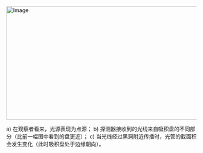 

<img width="692" height="300" alt="Image" src="https://github.com/user-attachments/assets/3bbef14f-a2f2-4b49-8feb-c6f60a4fe33f" />



a) 在观察者看来，光源表现为点源；
b) 探测器接收到的光线来自吸积盘的不同部分（比前一幅图中看到的盘更近）；
c) 当光线经过黑洞附近传播时，光管的截面积会发生变化（此时吸积盘处于边缘朝向）。